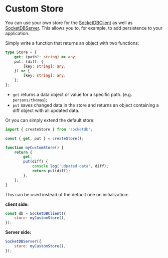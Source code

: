 # Custom Store

You can use your own store for the [SocketDBClient](/api/client) as well as [SocketDBServer](/api/server).
This allows you to, for example, to add persistence to your application.

Simply write a function that returns an object with two functions:

```ts
type Store = {
	get: (path?: string) => any;
	put: (diff: {
		[key: string]: any;
	}) => {
		[key: string]: any;
	};
};
```

- `get` returns a data object or value for a specific path. (e.g. `persons/thomas`);
- `put` saves changed data in the store and returns an object containing a diff object with all updated data.

Or you can simply extend the default store:

```js
import { createStore } from 'socketdb';

const { get, put } = createStore();

function myCustomStore() {
	return {
		get,
		put(diff) {
			console.log('udpated data', diff);
			return put(diff);
		},
	};
}
```

This can be used instead of the default one on initialization:

**client side:**

```js
const db = SocketDBClient({
	store: myCustomStore(),
});
```

**Server side:**

```js
SocketDBServer({
	store: myCustomStore(),
});
```
